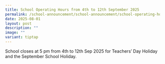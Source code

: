 ```yaml
---
title: School Operating Hours from 4th to 12th September 2025
permalink: /school-announcement/school-announcement/school-operating-hours/
date: 2025-08-01
layout: post
description: ""
image: ""
variant: tiptap
---
```

<p>School closes at 5 pm from 4th to 12th Sep 2025 for Teachers’ Day Holiday
and the September School Holiday.</p>
<p></p>